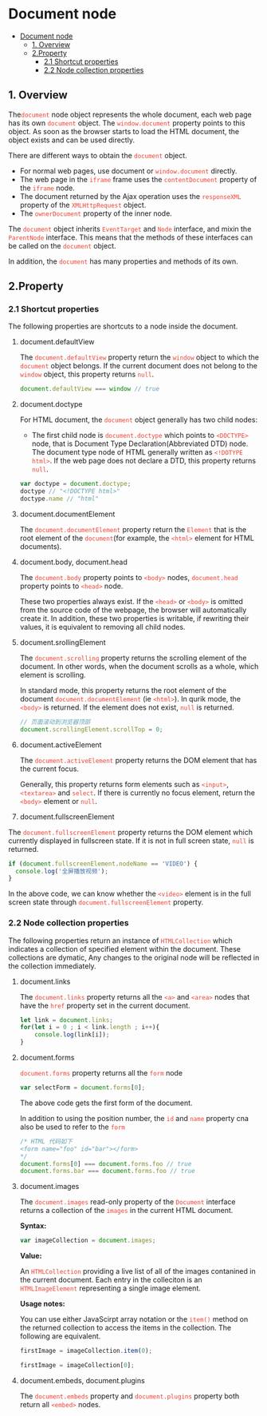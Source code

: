 # Document node

- [Document node](#document-node)
  - [1. Overview](#1-overview)
  - [2.Property](#2property)
    - [2.1 Shortcut properties](#21-shortcut-properties)
    - [2.2 Node collection properties](#22-node-collection-properties)

## 1. Overview

The<code style="color:#ea4335">document</code> node object represents the whole document, each web page has its own <code style="color:#ea4335">document</code> object. The <code style="color:#ea4335">window.document</code> property points to this object. As soon as the browser starts to load the HTML document, the object exists and can be used directly.

There are different ways to obtain the <code style="color:#ea4335">document</code> object.

- For normal web pages, use document or <code style="color:#ea4335">window.document</code> directly.
- The web page in the <code style="color:#ea4335">iframe</code> frame uses the <code style="color:#ea4335">contentDocument</code> property of the <code style="color:#ea4335">iframe</code> node.
- The document returned by the Ajax operation uses the <code style="color:#ea4335">responseXML</code> property of the <code style="color:#ea4335">XMLHttpRequest</code> object.
- The <code style="color:#ea4335">ownerDocument</code> property of the inner node.

The <code style="color:#ea4335">document</code> object inherits <code style="color:#ea4335">EventTarget</code> and <code style="color:#ea4335">Node</code> interface, and mixin the <code style="color:#ea4335">ParentNode</code> interface. This means that the methods of these interfaces can be called on the <code style="color:#ea4335">document</code> object.

In addition, the <code style="color:#ea4335">document</code> has many properties and methods of its own.

## 2.Property

### 2.1 Shortcut properties

The following properties are shortcuts to a node inside the document.

1. document.defaultView

    The <code style="color:#ea4335">document.defaultView</code> property return the <code style="color:#ea4335">window</code> object to which the <code style="color:#ea4335">document</code> object belongs. If the current document does not belong to the <code style="color:#ea4335">window</code> object, this property returns <code style="color:#ea4335">null</code>.

    ```js
    document.defaultView === window // true
    ```

2. document.doctype

    For HTML document, the <code style="color:#ea4335">document</code> object generally has two child nodes:

    - The first child node is <code style="color:#ea4335">document.doctype</code> which points to <code style="color:#ea4335">\<DOCTYPE></code> node, that is Document Type Declaration(Abbreviated DTD) node. The document type node of HTML generally written as <code style="color:#ea4335">\<!DOTYPE html></code>. If the web page does not declare a DTD, this property returns <code style="color:#ea4335">null</code>.

    ```js
    var doctype = document.doctype;
    doctype // "<!DOCTYPE html>"
    doctype.name // "html"
    ```

3. document.documentElement

    The <code style="color:#ea4335">document.documentElement</code> property return the <code style="color:#ea4335">Element</code> that is the root element of the <code style="color:#ea4335">document</code>(for example, the <code style="color:#ea4335">\<html></code> element for HTML documents).

4. document.body, document.head

    The <code style="color:#ea4335">document.body</code> property points to <code style="color:#ea4335">\<body></code> nodes, <code style="color:#ea4335">document.head</code> property points to <code style="color:#ea4335">\<head></code> node.

    These two properties always exist. If the <code style="color:#ea4335">\<head></code> or <code style="color:#ea4335">\<body></code> is omitted from the source code of the webpage, the browser will automatically create it. In addition, these two properties is writable, if rewriting their values, it is equivalent to removing all child nodes.

5. document.srollingElement

    The <code style="color:#ea4335">document.scrolling</code> property returns the scrolling element of the document. In other words, when the document scrolls as a whole, which element is scrolling.

    In standard mode, this property returns the root element of the document <code style="color:#ea4335">document.documentElement</code> (ie <code style="color:#ea4335">\<html></code>). In qurik mode, the <code style="color:#ea4335">\<body></code> is returned. If the element does not exist, <code style="color:#ea4335">null</code> is returned.

    ```js
    // 页面滚动到浏览器顶部
    document.scrollingElement.scrollTop = 0;
    ```

6. document.activeElement

    The <code style="color:#ea4335">document.activeElement</code> property returns the DOM element that has the current focus.

    Generally, this property returns form elements such as <code style="color:#ea4335">\<input></code>, <code style="color:#ea4335">\<textarea></code> and <code style="color:#ea4335">select</code>. If there is currently no focus element, return the <code style="color:#ea4335">\<body></code> element or <code style="color:#ea4335">null</code>.

7. document.fullscreenElement

The <code style="color:#ea4335">document.fullscreenElement</code> property returns the DOM element which currently displayed in fullscreen state. If it is  not in full screen state, <code style="color:#ea4335">null</code> is returned.

```js
if (document.fullscreenElement.nodeName == 'VIDEO') {
  console.log('全屏播放视频');
}
```

In the above code, we can know whether the <code style="color:#ea4335">\<video></code> element is in the full screen state through <code style="color:#ea4335">document.fullscreenElement</code> property.

### 2.2 Node collection properties

The following properties return an instance of <code style="color:#ea4335">HTMLCollection</code> which indicates a collection of specified element within the document. These collections are dymatic, Any changes to the original node will be reflected in the collection immediately.

1. document.links

    The <code style="color:#ea4335">document.links</code> property returns all the <code style="color:#ea4335">\<a></code> and <code style="color:#ea4335">\<area></code> nodes that have the <code style="color:#ea4335">href</code> property set in the current document.

    ```js
    let link = document.links;
    for(let i = 0 ; i < link.length ; i++){
        console.log(link[i]);
    }
    ```

2. document.forms

    <code style="color:#ea4335">document.forms</code> property returns all the <code style="color:#ea4335">form</code> node

    ```js
    var selectForm = document.forms[0];
    ```

    The above code gets the first form of the document.

    In addition to using the position number, the <code style="color:#ea4335">id</code> and <code style="color:#ea4335">name</code> property cna also be used to refer to the <code style="color:#ea4335">form</code>

    ```js
    /* HTML 代码如下
    <form name="foo" id="bar"></form>
    */
    document.forms[0] === document.forms.foo // true
    document.forms.bar === document.forms.foo // true
    ```

3. document.images

    The <code style="color:#ea4335">document.images</code> read-only property of the <code style="color:#ea4335">Document</code> interface returns a collection of the <code style="color:#ea4335">images</code> in the current HTML document.

    **Syntax:**

    ```js
    var imageCollection = document.images;
    ```

    **Value:**

    An <code style="color:#ea4335">HTMLCollection</code> providing a live list of all of the images contanined in the current document. Each entry in the colleciton is an <code style="color:#ea4335">HTMLImageElement</code> representing a single image element.

    **Usage notes:**

    You can use either JavaScirpt array notation or the <code style="color:#ea4335">item()</code> method on the returned collection to access the items in the collection. The following are equivalent.

    ```js
    firstImage = imageCollection.item(0);

    firstImage = imageCollection[0];
    ```

4. document.embeds, document.plugins

    The <code style="color:#ea4335">document.embeds</code> property and <code style="color:#ea4335">document.plugins</code> property both return all <code style="color:#ea4335">\<embed></code> nodes.
